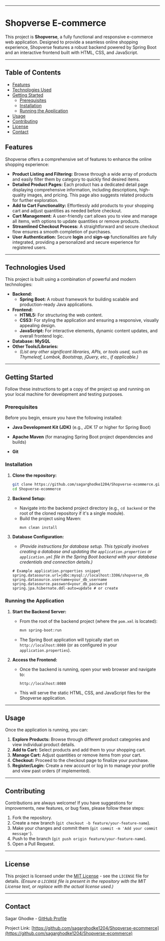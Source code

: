 -----

# Shopverse E-commerce

This project is **Shopverse**, a fully functional and responsive e-commerce web application. Designed to provide a seamless online shopping experience, Shopverse features a robust backend powered by Spring Boot and an interactive frontend built with HTML, CSS, and JavaScript.

-----

## Table of Contents

  - [Features](#features)
  - [Technologies Used](#technologies-used)
  - [Getting Started](#getting-started)
      - [Prerequisites](#prerequisites)
      - [Installation](#installation)
      - [Running the Application](#running-the-application)
  - [Usage](#usage)
  - [Contributing](#contributing)
  - [License](#license)
  - [Contact](#contact)

## Features

Shopverse offers a comprehensive set of features to enhance the online shopping experience:

  * **Product Listing and Filtering:** Browse through a wide array of products and easily filter them by category to quickly find desired items.
  * **Detailed Product Pages:** Each product has a dedicated detail page displaying comprehensive information, including descriptions, high-quality images, and pricing. This page also suggests related products for further exploration.
  * **Add to Cart Functionality:** Effortlessly add products to your shopping cart and adjust quantities as needed before checkout.
  * **Cart Management:** A user-friendly cart allows you to view and manage all items, with options to update quantities or remove products.
  * **Streamlined Checkout Process:** A straightforward and secure checkout flow ensures a smooth completion of purchases.
  * **User Authentication:** Secure **login** and **sign-up** functionalities are fully integrated, providing a personalized and secure experience for registered users.

-----

## Technologies Used

This project is built using a combination of powerful and modern technologies:

  * **Backend:**
      * **Spring Boot:** A robust framework for building scalable and production-ready Java applications.
  * **Frontend:**
      * **HTML5:** For structuring the web content.
      * **CSS3:** For styling the application and ensuring a responsive, visually appealing design.
      * **JavaScript:** For interactive elements, dynamic content updates, and overall frontend logic.
  * **Database:**
       **MySQL**
  * **Other Tools/Libraries:**
      * *(List any other significant libraries, APIs, or tools used, such as Thymeleaf, Lombok, Bootstrap, jQuery, etc., if applicable.)*

-----

## Getting Started

Follow these instructions to get a copy of the project up and running on your local machine for development and testing purposes.

### Prerequisites

Before you begin, ensure you have the following installed:

  * **Java Development Kit (JDK)** (e.g., JDK 17 or higher for Spring Boot)
  * **Apache Maven** (for managing Spring Boot project dependencies and builds)
  
  * **Git**

### Installation

1.  **Clone the repository:**

    ```bash
    git clone https://github.com/sagarghodke1204/Shopverse-ecommerce.git
    cd Shopverse-ecommerce
    ```

2.  **Backend Setup:**

      * Navigate into the backend project directory (e.g., `cd backend` or the root of the cloned repository if it's a single module).
      * Build the project using Maven:
        ```bash
        mvn clean install
        ```



3.  **Database Configuration:**

      * *(Provide instructions for database setup. This typically involves creating a database and updating the `application.properties` or `application.yml` file in the Spring Boot backend with your database credentials and connection details.)*

    <!-- end list -->

    ```properties
    # Example application.properties snippet
    spring.datasource.url=jdbc:mysql://localhost:3306/shopverse_db
    spring.datasource.username=your_db_username
    spring.datasource.password=your_db_password
    spring.jpa.hibernate.ddl-auto=update # or create
    ```

### Running the Application

1.  **Start the Backend Server:**

      * From the root of the backend project (where the `pom.xml` is located):
        ```bash
        mvn spring-boot:run
        ```
      * The Spring Boot application will typically start on `http://localhost:8080` (or as configured in your `application.properties`).

2.  **Access the Frontend:**

      * Once the backend is running, open your web browser and navigate to:
        ```
        http://localhost:8080
        ```
      * This will serve the static HTML, CSS, and JavaScript files for the Shopverse application.

-----

## Usage

Once the application is running, you can:

1.  **Explore Products:** Browse through different product categories and view individual product details.
2.  **Add to Cart:** Select products and add them to your shopping cart.
3.  **Manage Cart:** Adjust quantities or remove items from your cart.
4.  **Checkout:** Proceed to the checkout page to finalize your purchase.
5.  **Register/Login:** Create a new account or log in to manage your profile and view past orders (if implemented).

-----

## Contributing

Contributions are always welcome\! If you have suggestions for improvements, new features, or bug fixes, please follow these steps:

1.  Fork the repository.
2.  Create a new branch (`git checkout -b feature/your-feature-name`).
3.  Make your changes and commit them (`git commit -m 'Add your commit message'`).
4.  Push to the branch (`git push origin feature/your-feature-name`).
5.  Open a Pull Request.

-----

## License

This project is licensed under the [MIT License](https://opensource.org/licenses/MIT) - see the `LICENSE` file for details.
*(Ensure a `LICENSE` file is present in the repository with the MIT License text, or replace with the actual license used.)*

-----

## Contact

Sagar Ghodke - [GitHub Profile](https://github.com/sagarghodke1204)

Project Link: [https://github.com/sagarghodke1204/Shopverse-ecommerce](https://github.com/sagarghodke1204/Shopverse-ecommerce)

